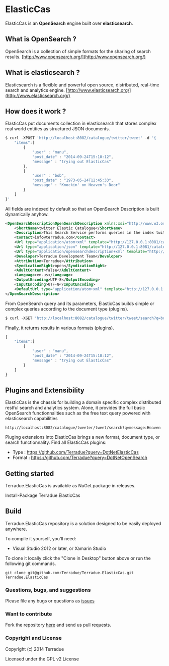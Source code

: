# ElasticCas

ElasticCas is an **OpenSearch** engine built over **elasticsearch**.

## What is OpenSearch ?

OpenSearch is a collection of simple formats for the sharing of search results. [http://www.opensearch.org/](http://www.opensearch.org/) 

## What is elasticsearch ?

Elasticsearch is a flexible and powerful open source, distributed, real-time search and analytics engine. [http://www.elasticsearch.org/](http://www.elasticsearch.org/)

## How does it work ?

ElasticCas put documents collection in elasticsearch that stores complex real world entities as structured JSON documents.
```js
$ curl -XPOST 'http://localhost:8082/catalogue/twitter/tweet' -d '{
    "items":[
    	{
		    "user" : "manu",
    		"post_date" : "2014-09-24T15:10:12",
	    	"message" : "trying out ElasticCas"
        },
        {
		    "user" : "bob",
    		"post_date" : "1973-05-24T12:45:33",
	    	"message" : "Knockin' on Heaven's Door"
        }
    ]   
}'
```

All fields are indexed by default so that an OpenSearch Description is built dynamically anyhow.
```xml
<OpenSearchDescriptionOpenSearchDescription xmlns:xsi="http://www.w3.org/2001/XMLSchema-instance" xmlns:xsd="http://www.w3.org/2001/XMLSchema" xmlns="http://a9.com/-/spec/opensearch/1.1/">
	<ShortName>twitter Elastic Catalogue</ShortName>
	<Description>This Search Service performs queries in the index twitter. There are several URL templates that return the results in different formats.This search service is in accordance with the OGC 10-032r3 specification.</Description>
	<Contact>info@terradue.com</Contact>
	<Url type="application/atom+xml" template="http://127.0.0.1:8081/catalogue/twitter/tweet/search?format=atom&count={count?}&startPage={startPage?}&startIndex={startIndex?}&q={searchTerms?}&lang={language?}" rel="results" pageOffset="1" indexOffset="1" />
	<Url type="application/json" template="http://127.0.0.1:8081/catalogue/twitter/tweet/search?format=json&count={count?}&startPage={startPage?}&startIndex={startIndex?}&q={searchTerms?}&lang={language?}" rel="results" pageOffset="1" indexOffset="1" />
	<Url type="application/opensearchdescription+xml" template="http://127.0.0.1:8081/catalogue/twitter/tweet/description" rel="self" pageOffset="1" indexOffset="1" />
	<Developer>Terradue Development Team</Developer>
	<Attribution>Terradue</Attribution>
	<SyndicationRight>open</SyndicationRight>
	<AdultContent>false</AdultContent>
	<Language>en-us</Language>
	<OutputEncoding>UTF-8</OutputEncoding>
	<InputEncoding>UTF-8</InputEncoding>
	<DefaultUrl type="application/atom+xml" template="http://127.0.0.1:8081/catalogue/twitter/tweet/search?format=atom&count={count?}&startPage={startPage?}&startIndex={startIndex?}&q={searchTerms?}&lang={language?}" rel="results" pageOffset="1" indexOffset="1" />
</OpenSearchDescription>
```

From OpenSearch query and its parameters, ElasticCas builds simple or complex queries according to the document type (plugins).
```js
$ curl -XGET 'http://localhost:8082/catalogue/twitter/tweet/search?q=bob'
```

Finally, it returns results in various formats (plugins).
```js
{
    "items":[
    	{
		    "user" : "manu",
    		"post_date" : "2014-09-24T15:10:12",
	    	"message" : "trying out ElasticCas"
        }
    ]   
}
```

## Plugins and Extensibility

ElasticCas is the chassis for building a domain specific complex distributed restful search and analytics system. Alone, it provides the full basic OpenSearch functionnalities such as the free text query powered with elasticsearch capabilities
```
http://localhost:8082/catalogue/tweeter/tweet/search?q=message:Heaven
```

Pluging extensions into ElasticCas brings a new format, document type, or search functionnality.
Find all ElasticCas plugins:
- Type : https://github.com/Terradue?query=DotNetElasticCas
- Format : https://github.com/Terradue?query=DotNetOpenSearch

## Getting started

Terradue.ElasticCas is available as NuGet package in releases.

Install-Package Terradue.ElasticCas

## Build

Terradue.ElasticCas repository is a solution designed to be easily deployed anywhere. 

To compile it yourself, you’ll need:

* Visual Studio 2012 or later, or Xamarin Studio

To clone it locally click the "Clone in Desktop" button above or run the 
following git commands.

```
git clone git@github.com:Terradue/Terradue.ElasticCas.git Terradue.ElasticCas
```

### Questions, bugs, and suggestions

Please file any bugs or questions as [issues](https://github.com/Terradue/DotNetElasticCas/issues/new) 

### Want to contribute

Fork the repository [here](https://github.com/Terradue/DotNetElasticCas/fork) and send us pull requests.

### Copyright and License

Copyright (c) 2014 Terradue

Licensed under the GPL v2 License
